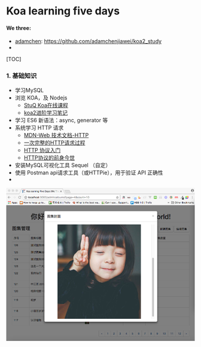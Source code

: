 # Koa learning five days

#### We three:
- [adamchen](https://github.com/adamchenjiawei): https://github.com/adamchenjiawei/koa2_study
- 

[TOC]
### 1. 基础知识
- 学习MySQL
- 浏览 KOA，及 Nodejs
    - [StuQ Koa在线课程](http://i5ting.github.io/stuq-koa/index.html)
    - [koa2进阶学习笔记](https://chenshenhai.github.io/koa2-note/)
- 学习 ES6 新语法：async, generator 等
- 系统学习 HTTP 请求
    - [MDN-Web 技术文档-HTTP](https://developer.mozilla.org/zh-CN/docs/Web/HTTP)
    - [一次完整的HTTP请求过程](https://foofish.net/http-request-process.html)
    - [HTTP 协议入门](http://www.ruanyifeng.com/blog/2016/08/http.html)
    - [HTTP协议的前身今世](https://github.com/muwenzi/Program-Blog/issues/35)
- 安装MySQL可视化工具 Sequel （自定）
- 使用 Postman api请求工具（或HTTPie），用于验证 API 正确性
- 


![Hello world](https://github.com/yumewang/koaDemo/blob/master/public/images/hello-cover.png)